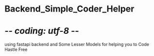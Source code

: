# Backend_Simple_Coder_Helper

# -_- coding: utf-8 -_-

using fastapi backend
and Some Lesser Models for helping you to Code Hastle Free
